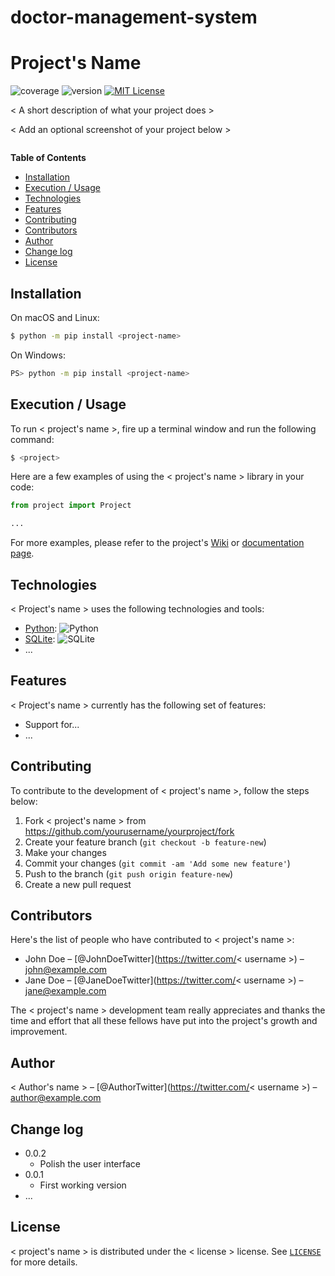 # doctor-management-system

# Project's Name

![coverage](https://img.shields.io/badge/coverage-80%25-yellowgreen)
![version](https://img.shields.io/badge/version-1.2.3-blue)
[![MIT License](https://img.shields.io/badge/License-MIT-green.svg)](https://choosealicense.com/licenses/mit/)

< A short description of what your project does >

< Add an optional screenshot of your project below >

![]()

**Table of Contents**

- [Installation](#installation)
- [Execution / Usage](#execution--usage)
- [Technologies](#technologies)
- [Features](#features)
- [Contributing](#contributing)
- [Contributors](#contributors)
- [Author](#author)
- [Change log](#change-log)
- [License](#license)

## Installation

On macOS and Linux:

```sh
$ python -m pip install <project-name>
```

On Windows:

```sh
PS> python -m pip install <project-name>
```

## Execution / Usage

To run < project's name >, fire up a terminal window and run the following command:

```sh
$ <project>
```

Here are a few examples of using the < project's name > library in your code:

```python
from project import Project

...
```

For more examples, please refer to the project's [Wiki](wiki) or [documentation page](docs).

## Technologies

< Project's name > uses the following technologies and tools:

- [Python](https://www.python.org/): ![Python](https://img.shields.io/badge/python-3670A0?style=for-the-badge&logo=python&logoColor=ffdd54)
- [SQLite](https://sqlite.org/): ![SQLite](https://img.shields.io/badge/sqlite-%2307405e.svg?style=for-the-badge&logo=sqlite&logoColor=white)
- ...

## Features

< Project's name > currently has the following set of features:

- Support for...
- ...

## Contributing

To contribute to the development of < project's name >, follow the steps below:

1. Fork < project's name > from <https://github.com/yourusername/yourproject/fork>
2. Create your feature branch (`git checkout -b feature-new`)
3. Make your changes
4. Commit your changes (`git commit -am 'Add some new feature'`)
5. Push to the branch (`git push origin feature-new`)
6. Create a new pull request

## Contributors

Here's the list of people who have contributed to < project's name >:

- John Doe – [@JohnDoeTwitter](https://twitter.com/< username >) – john@example.com
- Jane Doe – [@JaneDoeTwitter](https://twitter.com/< username >) – jane@example.com

The < project's name > development team really appreciates and thanks the time and effort that all these fellows have put into the project's growth and improvement.

## Author

< Author's name > – [@AuthorTwitter](https://twitter.com/< username >) – author@example.com

## Change log

- 0.0.2
    - Polish the user interface
- 0.0.1
    * First working version
- ...

## License

< project's name > is distributed under the < license > license. See [`LICENSE`](LICENSE.md) for more details.
